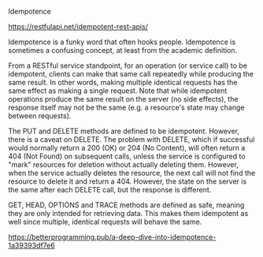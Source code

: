 Idempotence

https://restfulapi.net/idempotent-rest-apis/

Idempotence is a funky word that often hooks people. Idempotence is sometimes a confusing concept, at least from the academic definition.

From a RESTful service standpoint, for an operation (or service call) to be idempotent, clients can make that same call repeatedly while producing the same result. In other words, making multiple identical requests has the same effect as making a single request. Note that while idempotent operations produce the same result on the server (no side effects), the response itself may not be the same (e.g. a resource's state may change between requests).

The PUT and DELETE methods are defined to be idempotent. However, there is a caveat on DELETE. The problem with DELETE, which if successful would normally return a 200 (OK) or 204 (No Content), will often return a 404 (Not Found) on subsequent calls, unless the service is configured to "mark" resources for deletion without actually deleting them. However, when the service actually deletes the resource, the next call will not find the resource to delete it and return a 404. However, the state on the server is the same after each DELETE call, but the response is different.

GET, HEAD, OPTIONS and TRACE methods are defined as safe, meaning they are only intended for retrieving data. This makes them idempotent as well since multiple, identical requests will behave the same.


https://betterprogramming.pub/a-deep-dive-into-idempotence-1a39393df7e6


